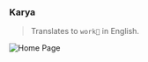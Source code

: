### Karya

> Translates to `work💼` in English.

![Home Page](https://res.cloudinary.com/prvnbist/image/upload/v1622922911/karya/karya.png 'Home Page')
